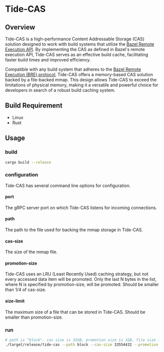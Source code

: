 # Tide-CAS

## Overview

Tide-CAS is a high-performance Content Addressable Storage (CAS) solution designed to work with build systems that utilize the [Bazel Remote Execution API](https://github.com/bazelbuild/remote-apis). 
By implementing the CAS as defined in Bazel's remote execution API, Tide-CAS serves as an effective build cache, facilitating faster build times and improved efficiency.

Compatible with any build system that adheres to the [Bazel Remote Execution (BRE) protocol](https://github.com/bazelbuild/remote-apis/blob/main/build/bazel/remote/execution/v2/remote_execution.proto), Tide-CAS offers a memory-based CAS solution backed by a file-backed mmap. 
This design allows Tide-CAS to exceed the limitations of physical memory, making it a versatile and powerful choice for developers in search of a robust build caching system.

## Build Requirement
* Linux
* Rust


## Usage

### build
```bash
cargo build --release
```

### configuration
Tide-CAS has several command line options for configuration.
#### port
The gRPC server port on which Tide-CAS listens for incoming connections.
#### path
The path to the file used for backing the mmap storage in Tide-CAS.
#### cas-size
The size of the mmap file.
#### promotion-size
Tide-CAS uses an LRU (Least Recently Used) caching strategy, but not every accessed data item will be promoted. 
Only the last N bytes in the list, where N is specified by promotion-size, will be promoted. 
Should be smaller than 1/4 of cas-size.
#### size-limit
The maximum size of a file that can be stored in Tide-CAS. Should be smaller than promotion-size.

### run
```bash
# path is "block", cas size is 32GB, promotion size is 1GB, file size limit is 128MB
./target/release/tide-cas --path block --cas-size 33554432 --promotion-size 1048576 --size-limit 131072 
```